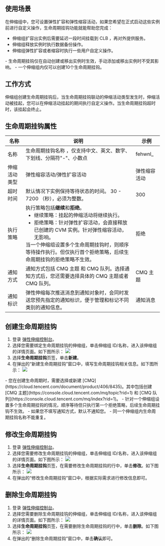 ## 使用场景

在伸缩组中，您可设置弹性扩容和弹性缩容活动，如果您希望在正式启动这些实例前进行自定义操作，生命周期挂钩功能就能帮助您完成：
- 伸缩组扩容出实例后需要延迟一段时间挂载到 CLB ，再对外提供服务。
- 伸缩组释放实例时执行数据备份操作。
- 伸缩组弹性扩容或者缩容时执行一些用户自定义操作。


<dx-alert infotype="explain" title="">
- 生命周期挂钩仅在自动创建或移出实例时生效，手动添加或移出实例时不受其影响。 
- 一个伸缩组内仅可以创建10个生命周期挂钩。
</dx-alert>



## 工作方式

伸缩组创建生命周期挂钩后，当生命周期挂钩联动的伸缩活动类型发生时，伸缩活动被挂起，您可以在伸缩活动挂起的期间执行自定义操作。当生命周期挂钩超时时，该挂起会终止。 

## 生命周期挂钩属性

| 名称         | 说明                                                         | 示例         |
| ------------ | ------------------------------------------------------------ | ------------ |
| 名称         | 生命周期挂钩名称 ，仅支持中文、英文、数字、下划线、分隔符"-"、小数点 | fehwnl\_      |
| 伸缩活动类型 | 弹性缩容活动/弹性扩容活动                                    | 弹性缩容活动 |
| 超时时间     | 默认情况下实例保持等待状态的时间。 30 - 7200 （秒），必须为整数。 | 300          |
| 执行策略     | 执行策略包括**继续**和**拒绝**。<ul style="margin: 0;"><li>继续策略：挂起的伸缩活动将继续执行。</li><li>拒绝策略：针对弹性扩容活动，会直接释放已创建的 CVM 实例。针对弹性缩容活动，无影响。</li></ul>当一个伸缩组设置多个生命周期挂钩时，则顺序等待操作执行。但仅执行首个拒绝策略，后续生命周期挂钩的拒绝策略不生效。| 拒绝         |
| 通知方式     | 通知方式包括 CMQ 主题 和 CMQ 队列。选择通知方式后，您还需要选择具体的 CMQ 主题或者 CMQ 队列。 | CMQ 主题      |
| 通知标识     | 弹性伸缩每次推送消息到通知对象时，会同时发送您预先指定的通知标识，便于管理和标记不同类别的通知信息。 | 通知消息     |

## 创建生命周期挂钩

1. 登录 [弹性伸缩控制台](https://console.cloud.tencent.com/autoscaling/group)。
2. 选择您需要绑定生命周期挂钩的伸缩组，单击伸缩组 ID/名称，进入该伸缩组的详情页面。如下图所示：
![](https://main.qcloudimg.com/raw/187b45130a77a4e0d9a852190281e6ac.png)
3. 选择**生命周期挂钩**页签，单击**新建**。
4. 在弹出的“新建生命周期挂钩”窗口中，填写生命周期挂钩相关信息。如下图所示：
![](https://qcloudimg.tencent-cloud.cn/raw/278de4f25c101d608834aaeb0a78a58c.png)
<dx-alert infotype="explain" title="">
- 您在创建生命周期时，需要选择或新建 [CMQ](https://cloud.tencent.com/document/product/406/8435)。其中包括创建 [CMQ 主题](https://console.cloud.tencent.com/mq/topic?rid=1) 和 [CMQ 队列](https://console.cloud.tencent.com/mq/index?rid=1)。
- 针对一个伸缩组设置多个生命周期挂钩的情况，顺序等待但只执行第一个拒绝策略，后续生命周期挂钩不生效。
- 如果您不填写通知方式，默认不通知您。
- 同一个伸缩组内生命周期挂钩名称不能重复。
</dx-alert>



## 修改生命周期挂钩

1. 登录 [弹性伸缩控制台](https://console.cloud.tencent.com/autoscaling/group)。
2. 选择您需要修改生命周期挂钩的伸缩组，单击伸缩组 ID/名称，进入该伸缩组的详情页面。如下图所示：
![](https://main.qcloudimg.com/raw/187b45130a77a4e0d9a852190281e6ac.png)
3.  选择**生命周期挂钩**页签，在需要修改生命周期挂钩的行中，单击**修改**。如下图所示：
![](https://qcloudimg.tencent-cloud.cn/raw/f5432b5fa305ee70520dad96ed1faa4d.png)
4. 在弹出的“修改生命周期挂钩”窗口中，根据实际需求进行修改信息即可。

## 删除生命周期挂钩

1. 登录 [弹性伸缩控制台](https://console.cloud.tencent.com/autoscaling/group)。
2. 选择您需要删除生命周期挂钩的伸缩组，单击伸缩组 ID/名称，进入该伸缩组的详情页面。如下图所示：
![](https://main.qcloudimg.com/raw/187b45130a77a4e0d9a852190281e6ac.png)
3.  选择**生命周期挂钩**页签，在需要删除生命周期挂钩的行中，单击**删除**。如下图所示：
![](https://qcloudimg.tencent-cloud.cn/raw/f787c6cba7de6a48d7a822165a40035d.png)
4. 在弹出的“删除生命周期挂钩”窗口中，单击**确认**即可。

